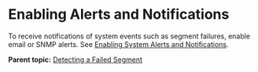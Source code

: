 # Enabling Alerts and Notifications 

To receive notifications of system events such as segment failures, enable email or SNMP alerts. See [Enabling System Alerts and Notifications](../../managing/monitor.html).

**Parent topic:** [Detecting a Failed Segment](../../highavail/topics/g-detecting-a-failed-segment.html)

